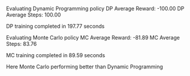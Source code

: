 Evaluating Dynamic Programming policy
DP Average Reward: -100.00
DP Average Steps: 100.00

DP training completed in 197.77 seconds

Evaluating Monte Carlo policy
MC Average Reward: -81.89
MC Average Steps: 83.76

MC training completed in 89.59 seconds

Here Monte Carlo performing better than Dynamic Programming